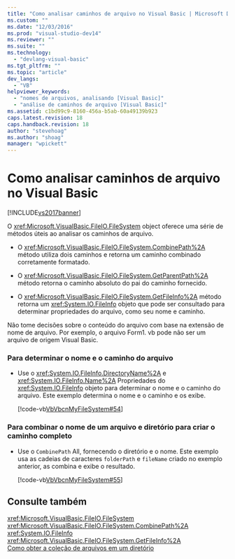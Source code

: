 ```yaml
---
title: "Como analisar caminhos de arquivo no Visual Basic | Microsoft Docs"
ms.custom: ""
ms.date: "12/03/2016"
ms.prod: "visual-studio-dev14"
ms.reviewer: ""
ms.suite: ""
ms.technology: 
  - "devlang-visual-basic"
ms.tgt_pltfrm: ""
ms.topic: "article"
dev_langs: 
  - "VB"
helpviewer_keywords: 
  - "nomes de arquivos, analisando [Visual Basic]"
  - "análise de caminhos de arquivo [Visual Basic]"
ms.assetid: c1bd99c9-8160-456a-b5ab-60a49139b923
caps.latest.revision: 18
caps.handback.revision: 18
author: "stevehoag"
ms.author: "shoag"
manager: "wpickett"
---
```

# Como analisar caminhos de arquivo no Visual Basic
[!INCLUDE[vs2017banner](../../../../csharp/includes/vs2017banner.md)]

O <xref:Microsoft.VisualBasic.FileIO.FileSystem> object oferece uma série de métodos úteis ao analisar os caminhos de arquivo.  
  
-   O <xref:Microsoft.VisualBasic.FileIO.FileSystem.CombinePath%2A> método utiliza dois caminhos e retorna um caminho combinado corretamente formatado.  
  
-   O <xref:Microsoft.VisualBasic.FileIO.FileSystem.GetParentPath%2A> método retorna o caminho absoluto do pai do caminho fornecido.  
  
-   O <xref:Microsoft.VisualBasic.FileIO.FileSystem.GetFileInfo%2A> método retorna um <xref:System.IO.FileInfo> objeto que pode ser consultado para determinar propriedades do arquivo, como seu nome e caminho.  
  
 Não tome decisões sobre o conteúdo do arquivo com base na extensão de nome de arquivo. Por exemplo, o arquivo Form1. vb pode não ser um arquivo de origem Visual Basic.  
  
### Para determinar o nome e o caminho do arquivo  
  
-   Use o <xref:System.IO.FileInfo.DirectoryName%2A> e <xref:System.IO.FileInfo.Name%2A> Propriedades do <xref:System.IO.FileInfo> objeto para determinar o nome e o caminho do arquivo. Este exemplo determina o nome e o caminho e os exibe.  
  
     [!code-vb[VbVbcnMyFileSystem#54](../../../../visual-basic/developing-apps/programming/drives-directories-files/codesnippet/VisualBasic/how-to-parse-file-paths_1.vb)]  
  
### Para combinar o nome de um arquivo e diretório para criar o caminho completo  
  
-   Use o `CombinePath` All, fornecendo o diretório e o nome. Este exemplo usa as cadeias de caracteres `folderPath` e `fileName` criado no exemplo anterior, as combina e exibe o resultado.  
  
     [!code-vb[VbVbcnMyFileSystem#55](../../../../visual-basic/developing-apps/programming/drives-directories-files/codesnippet/VisualBasic/how-to-parse-file-paths_2.vb)]  
  
## Consulte também  
 <xref:Microsoft.VisualBasic.FileIO.FileSystem>   
 <xref:Microsoft.VisualBasic.FileIO.FileSystem.CombinePath%2A>   
 <xref:System.IO.FileInfo>   
 <xref:Microsoft.VisualBasic.FileIO.FileSystem.GetFileInfo%2A>   
 [Como obter a coleção de arquivos em um diretório](../Topic/How%20to:%20Get%20the%20Collection%20of%20Files%20in%20a%20Directory%20in%20Visual%20Basic.md)